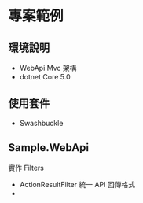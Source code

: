 # 專案範例

## 環境說明

- WebApi Mvc 架構
- dotnet Core 5.0

## 使用套件

- Swashbuckle

## Sample.WebApi

實作 Filters
- ActionResultFilter 統一 API 回傳格式
-  